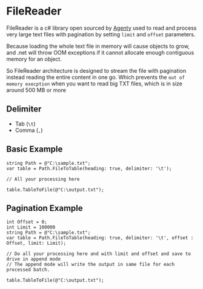 # FileReader

FileReader is a c# library open sourced by [Agenty](https://www.agenty.com) used to read and process very large text files with pagination by setting ``limit`` and ``offset`` parameters.

Because loading the whole text file in memory will cause objects to grow, and .net will throw OOM exceptions if it cannot allocate enough contiguous memory for an object.

So FileReader architecture is designed to stream the file with pagination instead reading the entire content in one go. Which prevents the ``out of memory execption`` when you want to read big TXT files, which is in size around 500 MB or more

## Delimiter
  - Tab (``\t``)
  - Comma (``,``)

## Basic Example 

```
string Path = @"C:\sample.txt";
var table = Path.FileToTable(heading: true, delimiter: '\t');

// All your processing here

table.TableToFile(@"C:\output.txt");
```

## Pagination Example 

```
int Offset = 0;
int Limit = 100000
string Path = @"C:\sample.txt";
var table = Path.FileToTable(heading: true, delimiter: '\t', offset : Offset, limit: Limit);

// Do all your processing here and with limit and offset and save to drive in append mode
// The append mode will write the output in same file for each processed batch.

table.TableToFile(@"C:\output.txt");
```
